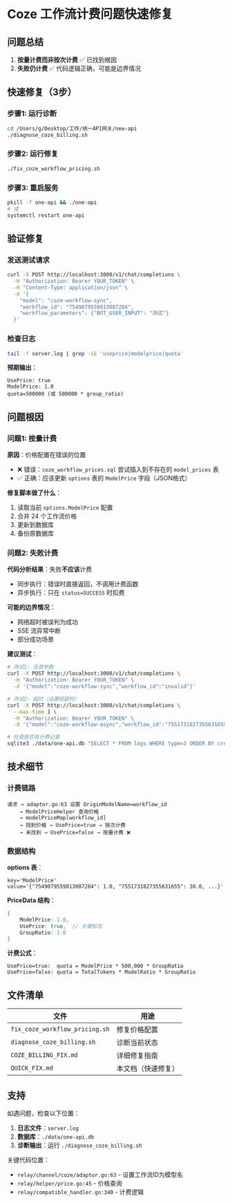 # Coze 工作流计费问题快速修复

## 问题总结

1. **按量计费而非按次计费** ✅ 已找到根因
2. **失败仍计费** ✅ 代码逻辑正确，可能是边界情况

## 快速修复（3步）

### 步骤1: 运行诊断

```bash
cd /Users/g/Desktop/工作/统一API网关/new-api
./diagnose_coze_billing.sh
```

### 步骤2: 运行修复

```bash
./fix_coze_workflow_pricing.sh
```

### 步骤3: 重启服务

```bash
pkill -f one-api && ./one-api
# 或
systemctl restart one-api
```

## 验证修复

### 发送测试请求

```bash
curl -X POST http://localhost:3000/v1/chat/completions \
  -H "Authorization: Bearer YOUR_TOKEN" \
  -H "Content-Type: application/json" \
  -d '{
    "model": "coze-workflow-sync",
    "workflow_id": "7549079559813087284",
    "workflow_parameters": {"BOT_USER_INPUT": "测试"}
  }'
```

### 检查日志

```bash
tail -f server.log | grep -iE 'useprice|modelprice|quota'
```

**预期输出**：
```
UsePrice: true
ModelPrice: 1.0
quota=500000 (或 500000 * group_ratio)
```

## 问题根因

### 问题1: 按量计费

**原因**：价格配置在错误的位置

- ❌ 错误：`coze_workflow_prices.sql` 尝试插入到不存在的 `model_prices` 表
- ✅ 正确：应该更新 `options` 表的 `ModelPrice` 字段（JSON格式）

**修复脚本做了什么**：
1. 读取当前 `options.ModelPrice` 配置
2. 合并 24 个工作流价格
3. 更新到数据库
4. 备份原数据库

### 问题2: 失败计费

**代码分析结果**：失败**不应该**计费

- 同步执行：错误时直接返回，不调用计费函数
- 异步执行：只在 `status=SUCCESS` 时扣费

**可能的边界情况**：
- 网络超时被误判为成功
- SSE 流异常中断
- 部分成功场景

**建议测试**：
```bash
# 测试1: 无效参数
curl -X POST http://localhost:3000/v1/chat/completions \
  -H "Authorization: Bearer YOUR_TOKEN" \
  -d '{"model":"coze-workflow-sync","workflow_id":"invalid"}'

# 测试2: 超时（设置短超时）
curl -X POST http://localhost:3000/v1/chat/completions \
  --max-time 1 \
  -H "Authorization: Bearer YOUR_TOKEN" \
  -d '{"model":"coze-workflow-async","workflow_id":"7551731827355631655"}'

# 检查是否有计费记录
sqlite3 ./data/one-api.db "SELECT * FROM logs WHERE type=2 ORDER BY created_at DESC LIMIT 5;"
```

## 技术细节

### 计费链路

```
请求 → adaptor.go:63 设置 OriginModelName=workflow_id
    → ModelPriceHelper 查询价格
    → modelPriceMap[workflow_id]
    → 找到价格 → UsePrice=true → 按次计费
    → 未找到 → UsePrice=false → 按量计费 ❌
```

### 数据结构

**options 表**：
```
key='ModelPrice'
value='{"7549079559813087284": 1.0, "7551731827355631655": 30.0, ...}'
```

**PriceData 结构**：
```go
{
    ModelPrice: 1.0,
    UsePrice: true,  // 关键标志
    GroupRatio: 1.0
}
```

**计费公式**：
```
UsePrice=true:  quota = ModelPrice * 500,000 * GroupRatio
UsePrice=false: quota = TotalTokens * ModelRatio * GroupRatio
```

## 文件清单

| 文件 | 用途 |
|------|------|
| `fix_coze_workflow_pricing.sh` | 修复价格配置 |
| `diagnose_coze_billing.sh` | 诊断当前状态 |
| `COZE_BILLING_FIX.md` | 详细修复指南 |
| `QUICK_FIX.md` | 本文档（快速修复） |

## 支持

如遇问题，检查以下位置：

1. **日志文件**：`server.log`
2. **数据库**：`./data/one-api.db`
3. **诊断输出**：运行 `./diagnose_coze_billing.sh`

关键代码位置：
- `relay/channel/coze/adaptor.go:63` - 设置工作流ID为模型名
- `relay/helper/price.go:45` - 价格查询
- `relay/compatible_handler.go:340` - 计费逻辑
